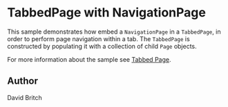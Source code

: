 TabbedPage with NavigationPage
==============================

This sample demonstrates how embed a `NavigationPage` in a `TabbedPage`, in order to perform page navigation within a tab. The `TabbedPage` is constructed by populating it with a collection of child `Page` objects.

For more information about the sample see [Tabbed Page](http://developer.xamarin.com/guides/cross-platform/xamarin-forms/user-interface/navigation/tabbed-page/).

Author
------

David Britch
